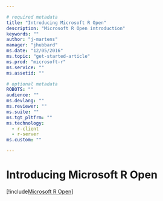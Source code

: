 ```yaml
---

# required metadata
title: "Introducing Microsoft R Open"
description: "Microsoft R Open introduction"
keywords: ""
author: "j-martens"
manager: "jhubbard"
ms.date: "12/05/2016"
ms.topic: "get-started-article"
ms.prod: "microsoft-r"
ms.service: ""
ms.assetid: ""

# optional metadata
ROBOTS: ""
audience: ""
ms.devlang: ""
ms.reviewer: ""
ms.suite: ""
ms.tgt_pltfrm: ""
ms.technology:
  - r-client
  - r-server
ms.custom: ""

---
```


# Introducing Microsoft R Open

[!include[Microsoft R Open](./includes/r-open/mro-intro.md)]
